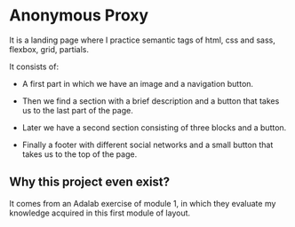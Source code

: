 # Anonymous Proxy 

It is a landing page where I practice semantic tags of html, css and sass, flexbox, grid, partials. 

It consists of:  
 - A first part in which we have an image and a navigation button. 

 - Then we find a section with a brief description and a button that takes us to the last part of the page.

 - Later we have a second section consisting of three blocks and a button.

 - Finally a footer with different social networks and a small button that takes us to the top of the page. 


## Why this project even exist?

It comes from an Adalab exercise of module 1, in which they evaluate my knowledge acquired in this first module of layout.
